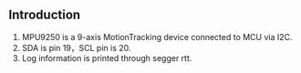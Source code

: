 ## Introduction

1. MPU9250 is a 9-axis MotionTracking device connected to MCU via I2C.
2. SDA is pin 19，SCL pin is 20.
3. Log information is printed through segger rtt.

